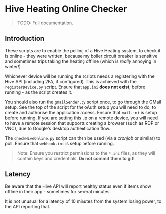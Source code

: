 # Hive Heating Online Checker

> TODO: Full documentation.

## Introduction

These scripts are to enable the polling of a Hive Heating system, to check it is online - they were written, because my boiler circuit breaker is sensitive and sometimes trips taking the heating offline (which is _really_ annoying in winter!)

Whichever device will be running the scripts needs a registering with the Hive API (including 2FA, if configured). This is achieved with the `registerDevice.py` script.
Ensure that `app.ini` **does not exist**, before running - as the script creates it.

You should also run the `gmailSender.py` script once, to go through the GMail setup. See the top of the script for the oAuth setup you will need to do, to create and authorise the application access.
Ensure that `mail.ini` is setup before running.
If you are setting this up on a remote device, you will need to have a remote session that supports creating a browser (such as RDP or VNC), due to Google's desktop authentication flow.

The `checkHiveOnline.py` script can then be used (via a _cronjob_ or similar) to poll.
Ensure that `webhook.ini` is setup before running.

> Note: Ensure you restrict permissions to the `*.ini` files, as they will contain keys and credentials. **Do not commit them to git!**

## Latency

Be aware that the Hive API will report healthy status even if items show offline in their app - sometimes for several minutes.

It is not unusual for a latency of 10 minutes from the system losing power, to the API reporting that.

